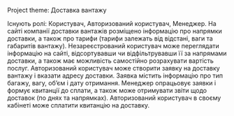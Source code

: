Project theme: Доставка вантажу

Існують ролі: Користувач, Авторизований користувач, Менеджер.
На сайті компанії доставки вантажів розміщено інформацію про напрямки доставки, а також
про тарифи (тарифи залежать від відстані, ваги та габаритів вантажу).
Незареєстрований користувач може переглядати інформацію на сайті, відсортувавши чи
відфільтрувавши її за напрямами доставки, а також має можливість самостійно розрахувати
вартість послуг.
Авторизований користувач може створити заявку на доставку вантажу і вказати адресу
доставки. Заявка містить інформацію про тип багажу, вагу, об’єм і дату отримання.
Менеджер опрацьовує заявки і формує квитанції до сплати, а також може отримувати звіти
щодо доставок (по днях та напрямках).
Авторизований користувач в своєму кабінеті може сплатити квитанцію на доставку.
